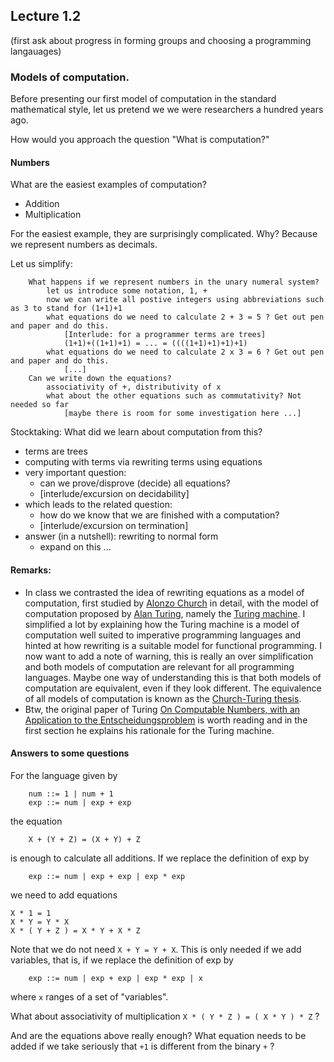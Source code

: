 ## Lecture 1.2

(first ask about progress in forming groups and choosing a programming langauages)

### Models of computation.

Before presenting our first model of computation in the standard mathematical style, let us pretend we we were researchers a hundred years ago.

How would you approach the question
	"What is computation?"

#### Numbers

What are the easiest examples of computation?
- Addition
- Multiplication

For the easiest example, they are surprisingly complicated. Why? Because we represent numbers as decimals. 

Let us simplify:
		
		What happens if we represent numbers in the unary numeral system?
			let us introduce some notation, 1, +
			now we can write all postive integers using abbreviations such as 3 to stand for (1+1)+1
			what equations do we need to calculate 2 + 3 = 5 ? Get out pen and paper and do this.
				[Interlude: for a programmer terms are trees]
				(1+1)+((1+1)+1) = ... = ((((1+1)+1)+1)+1)
			what equations do we need to calculate 2 x 3 = 6 ? Get out pen and paper and do this.
				[...]
		Can we write down the equations?
			associativity of +, distributivity of x
			what about the other equations such as commutativity? Not needed so far
				[maybe there is room for some investigation here ...]

    
Stocktaking: What did we learn about computation from this?
- terms are trees
- computing with terms via rewriting terms using equations
- very important question:
  - can we prove/disprove (decide) all equations?
  - [interlude/excursion on decidability]
- which leads to the related question:
  - how do we know that we are finished with a computation? 
  - [interlude/excursion on termination]
- answer (in a nutshell): rewriting to normal form
  - expand on this ...

#### Remarks:

- In class we contrasted the idea of rewriting equations as a model of computation, first studied by [Alonzo Church](https://en.wikipedia.org/wiki/Alonzo_Church) in detail, with the model of computation proposed by [Alan Turing](https://en.wikipedia.org/wiki/Alan_Turing), namely the [Turing machine](https://en.wikipedia.org/wiki/Turing_machine). I simplified a lot by explaining how the Turing machine is a model of computation well suited to imperative programming languages and hinted at how rewriting is a suitable model for functional programming. I now want to add a note of warning, this is really an over simplification and both models of computation are relevant for all programming languages. Maybe one way of understanding this is that both models of computation are equivalent, even if they look different. The equivalence of all models of computation is known as the [Church-Turing thesis](https://en.wikipedia.org/wiki/Church–Turing_thesis).
- Btw, the original paper of Turing [On Computable Numbers, with an Application to the Entscheidungsproblem](https://londmathsoc.onlinelibrary.wiley.com/doi/epdf/10.1112/plms/s2-42.1.230) is worth reading and in the first section he explains his rationale for the Turing machine.

#### Answers to some questions

For the language given by

        num ::= 1 | num + 1
        exp ::= num | exp + exp 
 
the equation

        X + (Y + Z) = (X + Y) + Z
        
is enough to calculate all additions. If we replace the definition of exp by 

        exp ::= num | exp + exp | exp * exp

we need to add equations

	X * 1 = 1
	X * Y = Y * X
	X * ( Y + Z ) = X * Y + X * Z

Note that we do not need `X + Y = Y + X`. This is only needed if we add variables, that is, if we replace the definition of exp by 

        exp ::= num | exp + exp | exp * exp | x

where `x` ranges of a set of "variables". 

What about associativity of multiplication `X * ( Y * Z ) = ( X * Y ) * Z` ?

And are the equations above really enough? What equation needs to be added if we take seriously that `+1` is different from the binary `+` ?
